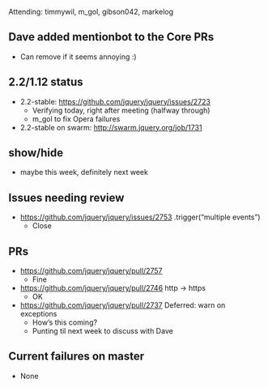 Attending: timmywil, m_gol, gibson042, markelog

## Dave added mentionbot to the Core PRs
* Can remove if it seems annoying :)

## 2.2/1.12 status
* 2.2-stable: https://github.com/jquery/jquery/issues/2723 
  - Verifying today, right after meeting (halfway through)
  - m_gol to fix Opera failures
* 2.2-stable on swarm: http://swarm.jquery.org/job/1731 

## show/hide
* maybe this week, definitely next week

## Issues needing review
* https://github.com/jquery/jquery/issues/2753 .trigger(“multiple events”)
  - Close

## PRs
* https://github.com/jquery/jquery/pull/2757
  - Fine
* https://github.com/jquery/jquery/pull/2746 http -> https
  - OK
* https://github.com/jquery/jquery/pull/2737 Deferred: warn on exceptions
  - How’s this coming?
  - Punting til next week to discuss with Dave

## Current failures on master
* None
